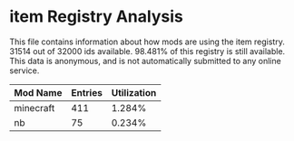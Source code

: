 # item Registry Analysis

This file contains information about how mods are using the item registry. 31514
out of 32000 ids available. 98.481% of this registry is still available. This
data is anonymous, and is not automatically submitted to any online service.


| Mod Name  | Entries | Utilization |
|-----------|---------|-------------|
| minecraft | 411     | 1.284%      |
| nb        | 75      | 0.234%      |
